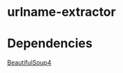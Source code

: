# urlname-extractor

# Dependencies
[BeautifulSoup4](https://www.crummy.com/software/BeautifulSoup/bs4/doc/)